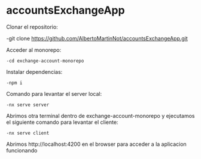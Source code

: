 # accountsExchangeApp

Clonar el repositorio:

-git clone https://github.com/AlbertoMartinNot/accountsExchangeApp.git

Acceder al monorepo:
```
-cd exchange-account-monorepo
```
Instalar dependencias:
```
-npm i
```

Comando para levantar el server local:
```
-nx serve server
```
Abrimos otra terminal dentro de exchange-account-monorepo y ejecutamos el siguiente comando para levantar el cliente:
```
-nx serve client
```
Abrimos http://localhost:4200 en el browser para acceder a la aplicacion funcionando
